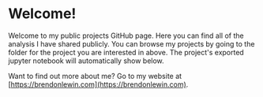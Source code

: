 # Welcome!
Welcome to my public projects GitHub page. Here you can find all of the analysis I have shared publicly.
You can browse my projects by going to the folder for the project you are interested in above. The project's exported jupyter notebook will automatically show below.

Want to find out more about me? Go to my website at [https://brendonlewin.com](https://brendonlewin.com).
